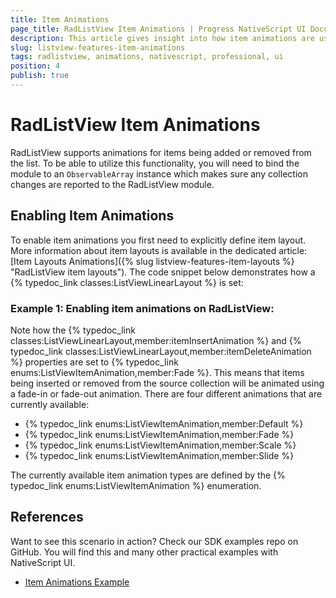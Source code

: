 ```yaml
---
title: Item Animations
page_title: RadListView Item Animations | Progress NativeScript UI Documentation
description: This article gives insight into how item animations are used with RadListView.
slug: listview-features-item-animations
tags: radlistview, animations, nativescript, professional, ui
position: 4
publish: true
---
```


# RadListView Item Animations

RadListView supports animations for items being added or removed from the list. To be able to utilize this functionality, you will need to bind the module to an `ObservableArray` instance which makes sure any collection changes are reported to the RadListView module.

## Enabling Item Animations

To enable item animations you first need to explicitly define item layout. More information about item layouts is available in the dedicated article: [Item Layouts Animations]({% slug listview-features-item-layouts %} "RadListView item layouts"). The code snippet below demonstrates how a {% typedoc_link classes:ListViewLinearLayout %} is set:

### __Example 1: Enabling item animations on RadListView:__

<snippet id='listview-item-animations-xml'/>

Note how the {% typedoc_link classes:ListViewLinearLayout,member:itemInsertAnimation %} and {% typedoc_link classes:ListViewLinearLayout,member:itemDeleteAnimation %} properties are set to {% typedoc_link enums:ListViewItemAnimation,member:Fade %}. This means that items being inserted or removed from the source collection will be animated using a fade-in or fade-out animation. There are four different animations that are currently available:

* {% typedoc_link enums:ListViewItemAnimation,member:Default %}
* {% typedoc_link enums:ListViewItemAnimation,member:Fade %}
* {% typedoc_link enums:ListViewItemAnimation,member:Scale %}
* {% typedoc_link enums:ListViewItemAnimation,member:Slide %}

The currently available item animation types are defined by the {% typedoc_link enums:ListViewItemAnimation %} enumeration.

## References

Want to see this scenario in action?
Check our SDK examples repo on GitHub. You will find this and many other practical examples with NativeScript UI.

* [Item Animations Example](https://github.com/NativeScript/nativescript-ui-samples/tree/master/listview/app/examples/item-animations)
